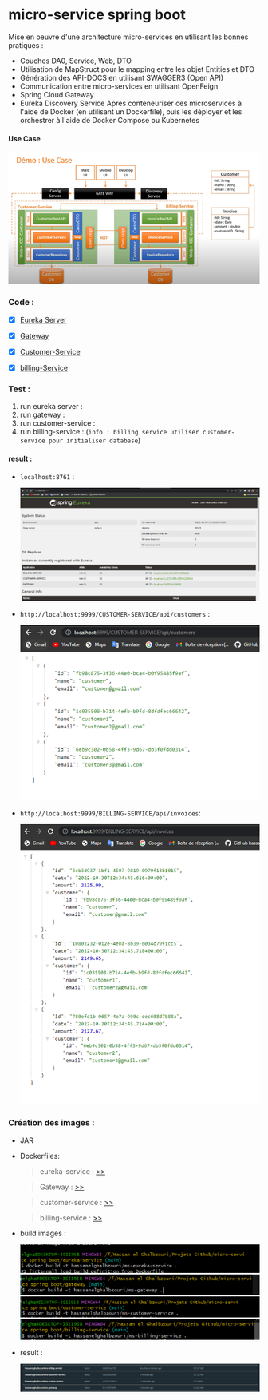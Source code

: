 # micro-service spring boot

Mise en oeuvre d'une architecture micro-services en utilisant les bonnes pratiques  :
-	Couches DA0, Service, Web, DTO
-	Utilisation de MapStruct pour le mapping entre les objet Entities et DTO
-	Génération des API-DOCS en utilisant SWAGGER3 (Open API)
-	Communication entre micro-services en utilisant OpenFeign
-	Spring Cloud Gateway
-	Eureka Discovery Service
Après conteneuriser ces microservices à l'aide de Docker (en utilisant un Dockerfile), puis les déployer et les orchestrer à l'aide de Docker Compose ou Kubernetes


#### Use Case


<img src="images/img.png" alt="">


### Code :

- [x] [Eureka Server](./eureka-service)
- [x] [Gateway](./gateway)
- [x] [Customer-Service](./customer-service)
- [x] [billing-Service](./billing-service)



### Test :

1. run eureka server :
2. run gateway :
4. run customer-service :
5. run billing-service : (`info : billing service utiliser customer-service pour initialiser database`)


#### result :
 - `localhost:8761` :
    
    <img src="images/img_1.png" alt="">

 - `http://localhost:9999/CUSTOMER-SERVICE/api/customers` :
    
    <img src="images/img_2.png" alt="">

 - `http://localhost:9999/BILLING-SERVICE/api/invoices`:
    
    <img src="images/img_3.png" alt="">






### Création des images : 
- JAR
- Dockerfiles:
    > eureka-service : [>>](./eureka-service/Dockerfile)

    > Gateway : [>>](./gateway/Dockerfile)

    > customer-service : [>>](./customer-service/Dockerfile)

    > billing-service : [>>](./billing-service/Dockerfile)

- build images :    

    <img src="images/img_4.png" alt="">
    <img src="images/img_5.png" alt="">
    <img src="images/img_6.png" alt="">
    <img src="images/img_7.png" alt="">

- result : 

    <img src="images/img_8.png" alt="">


